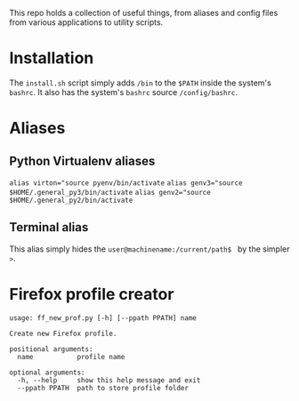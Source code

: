 This repo holds a collection of useful things, from aliases and config files 
from various applications to utility scripts.

# Installation
The `install.sh` script simply adds `/bin` to the `$PATH` inside the system's
`bashrc`. It also has the system's `bashrc` source `/config/bashrc`.

# Aliases
## Python Virtualenv aliases
`alias virton="source pyenv/bin/activate`
`alias genv3="source $HOME/.general_py3/bin/activate`
`alias genv2="source $HOME/.general_py2/bin/activate`

## Terminal alias
This alias simply hides the `user@machinename:/current/path$ ` by the simpler `>`.

# Firefox profile creator
```
usage: ff_new_prof.py [-h] [--ppath PPATH] name

Create new Firefox profile.

positional arguments:
  name           profile name

optional arguments:
  -h, --help     show this help message and exit
  --ppath PPATH  path to store profile folder
```
